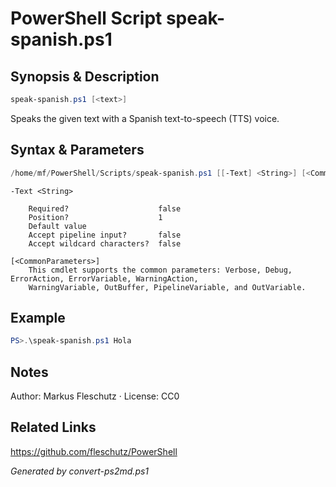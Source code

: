 # PowerShell Script speak-spanish.ps1

## Synopsis & Description
```powershell
speak-spanish.ps1 [<text>]
```

Speaks the given text with a Spanish text-to-speech (TTS) voice.

## Syntax & Parameters
```powershell
/home/mf/PowerShell/Scripts/speak-spanish.ps1 [[-Text] <String>] [<CommonParameters>]
```

```
-Text <String>
    
    Required?                    false
    Position?                    1
    Default value                
    Accept pipeline input?       false
    Accept wildcard characters?  false
```

```
[<CommonParameters>]
    This cmdlet supports the common parameters: Verbose, Debug, ErrorAction, ErrorVariable, WarningAction, 
    WarningVariable, OutBuffer, PipelineVariable, and OutVariable.
```

## Example
```powershell
PS>.\speak-spanish.ps1 Hola
```


## Notes
Author: Markus Fleschutz · License: CC0

## Related Links
https://github.com/fleschutz/PowerShell

*Generated by convert-ps2md.ps1*

